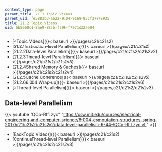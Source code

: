 ```yaml
---
content_type: page
parent_title: 21.2 Topic Videos
parent_uid: fe5883b3-ab22-9104-9169-85cf37e78935
title: 21.2 Topic Videos
uid: 6b8e60cd-8ae9-825b-f796-f7971d32ae04
---
```


*   [<Topic Videos]({{< baseurl >}}/pages/c21/c21s2)
*   [21.2.1Instruction-level Parallelism]({{< baseurl >}}/pages/c21/c21s2)
*   [21.2.2Data-level Parallelism]({{< baseurl >}}/pages/c21/c21s2/c21s2v2)
*   [21.2.3Thread-level Parallelism]({{< baseurl >}}/pages/c21/c21s2/c21s2v3)
*   [21.2.4Shared Memory & Caches]({{< baseurl >}}/pages/c21/c21s2/c21s2v4)
*   [21.2.5Cache Coherence]({{< baseurl >}}/pages/c21/c21s2/c21s2v5)
*   [21.2.66.004 Wrap-up]({{< baseurl >}}/pages/c21/c21s2/c21s2v6)
*   [\>Thread-level Parallelism]({{< baseurl >}}/pages/c21/c21s2/c21s2v3)

Data-level Parallelism
----------------------

{{< youtube "QCo-RtfLzyc" "https://ocw.mit.edu/courses/electrical-engineering-and-computer-science/6-004-computation-structures-spring-2017/c21/c21s2/c21s2v2/data-level-parallelism-6-44-/QCo-RtfLzyc.vtt" >}}

*   [BackTopic Videos]({{< baseurl >}}/pages/c21/c21s2)
*   [ContinueThread-level Parallelism]({{< baseurl >}}/pages/c21/c21s2/c21s2v3)